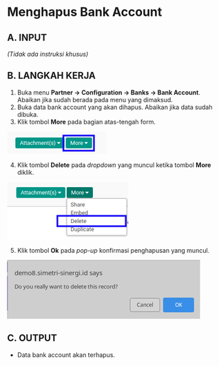 # Menghapus Bank Account

## A. INPUT

*(Tidak ada instruksi khusus)*

## B. LANGKAH KERJA

1. Buka menu **Partner -> Configuration -> Banks -> Bank Account**. Abaikan jika sudah berada pada menu yang dimaksud.
2. Buka data bank account yang akan dihapus. Abaikan jika data sudah dibuka.
3. Klik tombol **More** pada bagian atas-tengah form.

![](../../../img/bank-account/tombol-more.png)

4. Klik tombol **Delete** pada *dropdown* yang muncul ketika tombol **More** diklik.

![](../../../img/bank-account/tombol-more-delete.png)

5. Klik tombol **Ok** pada *pop-up* konfirmasi penghapusan yang muncul.

![](../../../img/bank-account/popup-konfirmasi-delete.png)

## C. OUTPUT

* Data bank account akan terhapus.
